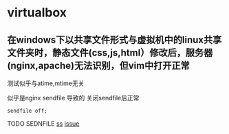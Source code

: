 # virtualbox

## 在windows下以共享文件形式与虚拟机中的linux共享文件夹时，静态文件(css,js,html）修改后，服务器(nginx,apache)无法识别，但vim中打开正常
测试似乎与atime,mtime无关

似乎是nginx sendfile 导致的
关闭sendfile后正常
```nginx
sendfile off;
```
TODO SEDNFILE
[ss](https://www.vagrantup.com/docs/synced-folders/virtualbox.html)
[issue](https://github.com/hashicorp/vagrant/issues/351#issuecomment-1339640)
